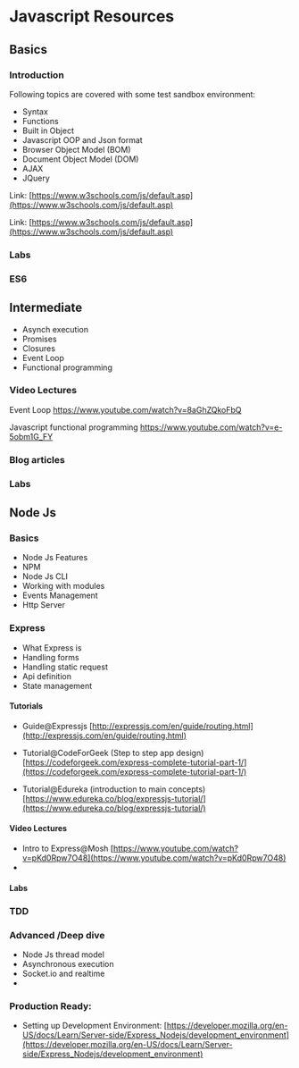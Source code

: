 # Javascript Resources


## Basics

### Introduction
Following topics are covered with some test sandbox environment:

 - Syntax
 - Functions
 - Built in Object
 - Javascript OOP and Json format
 - Browser Object Model (BOM)
 - Document Object Model (DOM)
 - AJAX
 - JQuery

Link:
[https://www.w3schools.com/js/default.asp](https://www.w3schools.com/js/default.asp)

Link:
[https://www.w3schools.com/js/default.asp](https://www.w3schools.com/js/default.asp)

### Labs


### ES6


## Intermediate
- Asynch execution
- Promises
- Closures
- Event Loop
- Functional programming

### Video Lectures
Event Loop
https://www.youtube.com/watch?v=8aGhZQkoFbQ

Javascript functional programming
https://www.youtube.com/watch?v=e-5obm1G_FY


### Blog articles


### Labs

## Node Js


### Basics
- Node Js Features
- NPM
- Node Js CLI
- Working with modules
- Events Management
- Http Server

### Express
- What Express is
- Handling forms
- Handling static request
- Api definition
- State management

#### Tutorials

- Guide@Expressjs 
[http://expressjs.com/en/guide/routing.html](http://expressjs.com/en/guide/routing.html)

- Tutorial@CodeForGeek (Step to step app design)
[https://codeforgeek.com/express-complete-tutorial-part-1/](https://codeforgeek.com/express-complete-tutorial-part-1/)

- Tutorial@Edureka (introduction to main concepts)
[https://www.edureka.co/blog/expressjs-tutorial/](https://www.edureka.co/blog/expressjs-tutorial/)


#### Video Lectures
- Intro to Express@Mosh
[https://www.youtube.com/watch?v=pKd0Rpw7O48](https://www.youtube.com/watch?v=pKd0Rpw7O48)
- 

#### Labs


### TDD


### Advanced /Deep dive
- Node Js thread model
- Asynchronous execution
- Socket.io and realtime
- 


### Production Ready:

- Setting up Development Environment:
[https://developer.mozilla.org/en-US/docs/Learn/Server-side/Express_Nodejs/development_environment](https://developer.mozilla.org/en-US/docs/Learn/Server-side/Express_Nodejs/development_environment)


<!--stackedit_data:
eyJoaXN0b3J5IjpbLTExNTU1NDMyNDJdfQ==
-->